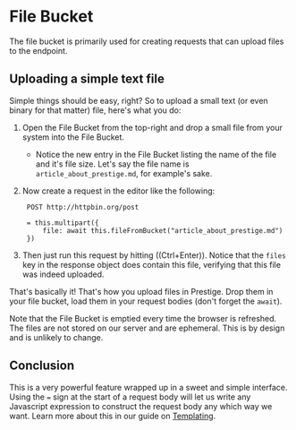# File Bucket

The file bucket is primarily used for creating requests that can upload files to the endpoint.

## Uploading a simple text file

Simple things should be easy, right? So to upload a small text (or even binary for that matter) file, here's what you
do:

1. Open the File Bucket from the top-right and drop a small file from your system into the File Bucket.
    - Notice the new entry in the File Bucket listing the name of the file and it's file size. Let's say the file name
        is `article_about_prestige.md`, for example's sake.

1. Now create a request in the editor like the following:

        POST http://httpbin.org/post

        = this.multipart({
            file: await this.fileFromBucket("article_about_prestige.md")
        })

1. Then just run this request by hitting ((Ctrl+Enter)). Notice that the `files` key in the response object does contain
   this file, verifying that this file was indeed uploaded.

That's basically it! That's how you upload files in Prestige. Drop them in your file bucket, load them in your request
bodies (don't forget the `await`).

Note that the File Bucket is emptied every time the browser is refreshed. The files are not stored on our server and are
ephemeral. This is by design and is unlikely to change.

## Conclusion

This is a very powerful feature wrapped up in a sweet and simple interface. Using the `=` sign at the start of a request
body will let us write any Javascript expression to construct the request body any which way we want. Learn more about
this in our guide on [Templating](./templating.md).
